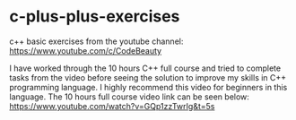 # c-plus-plus-exercises
c++ basic exercises from the youtube channel:
https://www.youtube.com/c/CodeBeauty

I have worked through the 10 hours C++ full course and tried to complete tasks from the video before seeing the solution to improve my skills in C++ programming language. I highly recommend this video for beginners in this language.
The 10 hours full course video link can be seen below:
https://www.youtube.com/watch?v=GQp1zzTwrIg&t=5s





